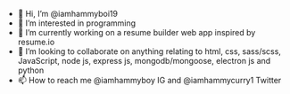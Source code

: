 - 👋 Hi, I’m @iamhammyboi19
- 👀 I’m interested in programming
- 🌱 I’m currently working on a resume builder web app inspired by resume.io
- 💞️ I’m looking to collaborate on anything relating to html, css, sass/scss, JavaScript, node js, express js, mongodb/mongoose, electron js and python  
- 📫 How to reach me @iamhammyboy IG and @iamhammycurry1 Twitter

<!---
iamhammyboi19/iamhammyboi19 is a ✨ special ✨ repository because its `README.md` (this file) appears on your GitHub profile.
You can click the Preview link to take a look at your changes.
--->
